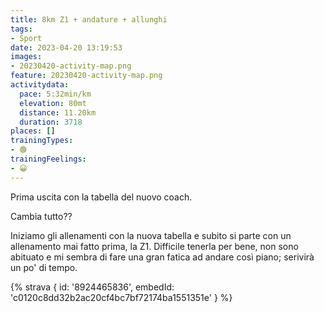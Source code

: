 ```yaml
---
title: 8km Z1 + andature + allunghi
tags:
- Sport
date: 2023-04-20 13:19:53
images:
- 20230420-activity-map.png
feature: 20230420-activity-map.png
activitydata:
  pace: 5:32min/km
  elevation: 80mt
  distance: 11.20km
  duration: 3718
places: []
trainingTypes:
- 🟢
trainingFeelings:
- 😀
---
```


Prima uscita con la tabella del nuovo coach.

Cambia tutto??
<!--more--> 

Iniziamo gli allenamenti con la nuova tabella e subito si parte con un allenamento mai fatto prima, la Z1.
Difficile tenerla per bene, non sono abituato e mi sembra di fare una gran fatica ad andare così piano; serivirà un po' di tempo.


{% strava { id: '8924465836', embedId: 'c0120c8dd32b2ac20cf4bc7bf72174ba1551351e' } %}